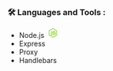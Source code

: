 ### :hammer_and_wrench: Languages and Tools :

- Node.js &nbsp;<img src="https://github.com/devicons/devicon/blob/master/icons/nodejs/nodejs-original.svg" title="Node.js" alt="Node.js" width="20" height="20"/>&nbsp;
- Express
- Proxy
- Handlebars
